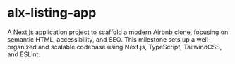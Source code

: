 # alx-listing-app
A Next.js application project to scaffold a modern Airbnb clone, focusing on semantic HTML, accessibility, and SEO. This milestone sets up a well-organized and scalable codebase using Next.js, TypeScript, TailwindCSS, and ESLint.
